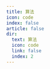 ```yaml
---
title: 算法
icon: code
index: false
article: false
dir:
  text: 算法
  icon: code
  link: false
  index: 2
---
```

